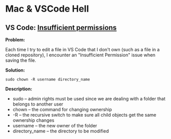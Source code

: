 # Mac & VSCode Hell

## VS Code: [Insufficient permissions](https://stackoverflow.com/questions/51674627/insufficient-permissions-in-vscode)

**Problem:** 

Each time I try to edit a file in VS Code that I don't own (such as a file in a cloned repository), I encounter an "Insufficient Permission" issue when saving the file.

**Solution:**

```terminal
sudo chown -R username directory_name
```

**Description:**
  - sudo – admin rights must be used since we are dealing with a folder that belongs to another user 
  - chown – the command for changing ownership 
  - -R – the recursive switch to make sure all child objects get the same ownership changes 
  - username – the new owner of the folder 
  - directory_name – the directory to be modified
